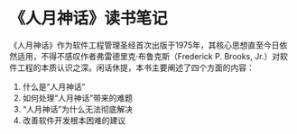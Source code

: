 # 《人月神话》读书笔记
《人月神话》作为软件工程管理圣经首次出版于1975年，其核心思想直至今日依然适用，不得不感叹作者弗雷德里克·布鲁克斯（Frederick P. Brooks, Jr.）对软件工程的本质认识之深。闲话休提，本书主要阐述了四个方面的内容：
1. 什么是“人月神话”
2. 如何处理“人月神话”带来的难题
3. “人月神话”为什么无法彻底解决
4. 改善软件开发根本困难的建议